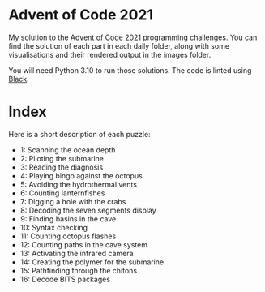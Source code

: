 # Advent of Code 2021

My solution to the [Advent of Code 2021](https://adventofcode.com/2021) programming challenges. You can find the solution of each part in each daily folder, along with some visualisations and their rendered output in the images folder. 

You will need Python 3.10 to run those solutions. The code is linted using [Black](https://github.com/psf/black).

# Index

Here is a short description of each puzzle:
- 1: Scanning the ocean depth
- 2: Piloting the submarine
- 3: Reading the diagnosis
- 4: Playing bingo against the octopus
- 5: Avoiding the hydrothermal vents
- 6: Counting lanternfishes
- 7: Digging a hole with the crabs
- 8: Decoding the seven segments display
- 9: Finding basins in the cave
- 10: Syntax checking
- 11: Counting octopus flashes
- 12: Counting paths in the cave system
- 13: Activating the infrared camera
- 14: Creating the polymer for the submarine
- 15: Pathfinding through the chitons
- 16: Decode BITS packages